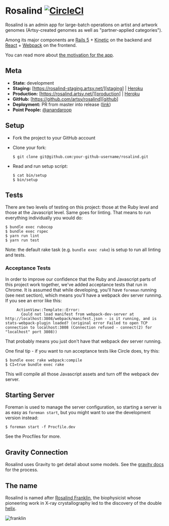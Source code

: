 # Rosalind [![CircleCI][badge]][circle_ci]

Rosalind is an admin app for large-batch operations on artist and artwork
genomes (Artsy-created genomes as well as "partner-applied categories").

Among its major components are [Rails 5][rails_5] + [Kinetic][kinetic] on the
backend and [React][react] + [Webpack][webpack] on the frontend.

You can read more about [the motivation for the app][motivation].

## Meta

* __State:__ development
* __Staging:__ [https://rosalind-staging.artsy.net/][staging] | [Heroku][heroku_staging]
* __Production:__ [https://rosalind.artsy.net/][production] | [Heroku][heroku_production]
* __GitHub:__ [https://github.com/artsy/rosalind][github]
* __Deployment:__ PR from master into release ([link][deploy])
* __Point People:__ [@anandaroop][anandaroop]

## Setup

* Fork the project to your GitHub account

* Clone your fork:
  ```
  $ git clone git@github.com:your-github-username/rosalind.git
  ```

* Read and run setup script:
  ```
  $ cat bin/setup
  $ bin/setup
  ```

## Tests

There are two levels of testing on this project: those at the Ruby level and
those at the Javascript level. Same goes for linting. That means to run
everything individually you would do:

```
$ bundle exec rubocop
$ bundle exec rspec
$ yarn run lint
$ yarn run test
```

Note: the default rake task (e.g. `bundle exec rake`) is setup to run all
linting and tests.

### Acceptance Tests

In order to improve our confidence that the Ruby and Javascript parts of this
project work together, we've added acceptance tests that run in Chrome. It is
assumed that while developing, you'll have `foreman` running (see next section),
which means you'll have a webpack dev server running. If you see an error like
this:

```
     ActionView::Template::Error:
       Could not load manifest from webpack-dev-server at http://localhost:3808/webpack/manifest.json - is it running, and is stats-webpack-plugin loaded? (original error Failed to open TCP connection to localhost:3808 (Connection refused - connect(2) for "localhost" port 3808))
```

That probably means you just don't have that webpack dev server running.

One final tip - if you want to run acceptance tests like Circle does, try this:

```
$ bundle exec rake webpack:compile
$ CI=true bundle exec rake
```

This will compile all those Javascript assets and turn off the webpack dev
server.

## Starting Server

Foreman is used to manage the server configuration, so starting a server is as
easy as `foreman start`, but you might want to use the development version
instead:

```
$ foreman start -f Procfile.dev
```

See the Procfiles for more.

## Gravity Connection

Rosalind uses Gravity to get detail about some models. See the [gravity
docs][xapp] for the process.

## The name

Rosalind is named after [Rosalind Franklin][franklin], the biophysicist whose
pioneering work in X-ray crystallography led to the discovery of the double
[helix][helix].

![franklin](https://cloud.githubusercontent.com/assets/140521/21436608/6bbbc722-c84d-11e6-9818-3e3b40688963.jpg)

[badge]: https://circleci.com/gh/artsy/rosalind.svg?style=svg&circle-token=cb49eab5b9f460be61b18d9eef1153b3db16e02a
[circle_ci]: https://circleci.com/gh/artsy/rosalind
[rails_5]: http://rubyonrails.org
[kinetic]: https://github.com/artsy/kinetic
[react]: https://facebook.github.io/react/
[webpack]: https://webpack.github.io
[motivation]: https://github.com/artsy/rosalind/pull/1
[staging]: https://rosalind-staging.artsy.net/
[heroku_staging]: https://dashboard.heroku.com/apps/rosalind-staging
[production]: https://rosalind.artsy.net/
[heroku_production]: https://dashboard.heroku.com/apps/rosalind-production
[github]: https://github.com/artsy/rosalind
[anandaroop]: https://github.com/anandaroop
[xapp]: https://github.com/artsy/gravity/blob/master/doc/ApiAuthentication.md#create-xapp-token
[franklin]: https://www.google.com/search?q=Rosalind+Franklin
[helix]: https://github.com/artsy/helix
[deploy]: https://github.com/artsy/rosalind/compare/release...master?expand=1
